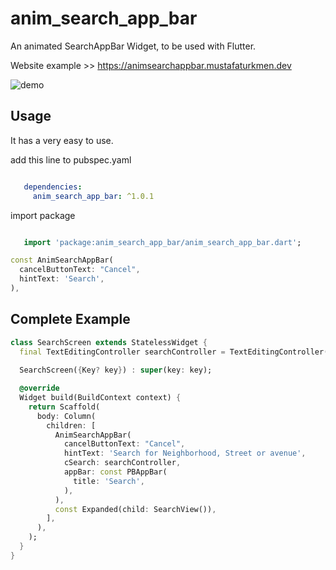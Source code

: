 # anim_search_app_bar

An animated SearchAppBar Widget, to be used with Flutter.

Website example >> https://animsearchappbar.mustafaturkmen.dev

![demo](https://user-images.githubusercontent.com/49743631/164681568-710f4794-aaa5-4428-8fbc-135b00dc29ef.gif)

## Usage

It has a very easy to use.

add this line to pubspec.yaml

```yaml

   dependencies:
     anim_search_app_bar: ^1.0.1

```

import package

```dart

   import 'package:anim_search_app_bar/anim_search_app_bar.dart';

```

```dart
const AnimSearchAppBar(
  cancelButtonText: "Cancel",
  hintText: 'Search',
),
```

## Complete Example

```dart
class SearchScreen extends StatelessWidget {
  final TextEditingController searchController = TextEditingController();
  
  SearchScreen({Key? key}) : super(key: key);

  @override
  Widget build(BuildContext context) {
    return Scaffold(
      body: Column(
        children: [
          AnimSearchAppBar(
            cancelButtonText: "Cancel",
            hintText: 'Search for Neighborhood, Street or avenue',
            cSearch: searchController,
            appBar: const PBAppBar(
              title: 'Search',
            ),
          ),
          const Expanded(child: SearchView()),
        ],
      ),
    );
  }
}
```
